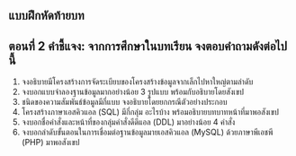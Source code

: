 ## แบบฝึกหัดท้ายบท
## ตอนที่ 2 คำชี้แจง: จากการศึกษาในบทเรียน จงตอบคำถามดังต่อไปนี้
1. จงอธิบายมีโครงสร้างการจัดระเบียบของโครงสร้างข้อมูลจากเล็กไปหาใหญ่ตามลำดับ
2. จงบอกแบบจำลองฐานข้อมูลมากอย่างน้อย 3 รูปแบบ พร้อมกับอธิบายโดยสังเขป
3. ชนิดของความสัมพันธ์ข้อมูลมีกี่แบบ จงอธิบายโดยยกกรณีตัวอย่างประกอบ
4. โครงสร้างภาษาเอสคิวแอล (SQL) มีกี่กลุ่ม อะไรบ้าง พร้อมอธิบายบทบาทหน้าที่มาพอสังเขป
5. จงบอกชื่อคำสั่งและหน้าที่ของกลุ่มคำสั่งดีดีแอล (DDL) มาอย่างน้อย 4 คำสั่ง 
6. จงบอกลำดับขั้นตอนในการเชื่อมต่อฐานข้อมูลมายเอสคิวแอล (MySQL) ด้วยภาษาพีเอชพี (PHP) มาพอสังเขป